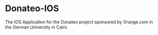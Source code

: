 Donateo-IOS
===========

The IOS Application for the Donateo project sponsored by Orange.com in the German University in Cairo
